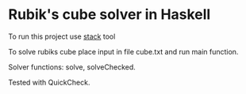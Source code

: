 # Rubik's cube solver in Haskell 

To run this project use [stack](https://docs.haskellstack.org/en/stable/README/#quick-start-guide) tool

To solve rubiks cube place input in file cube.txt and run main function.

Solver functions: solve, solveChecked.

Tested with QuickCheck.